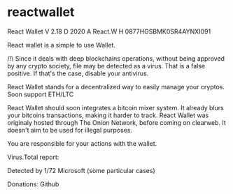# reactwallet
React Wallet
V 2.18
D 2020
A React.W
H 0877HGSBMK0SR4AYNXI091

React wallet is a simple to use Wallet.


  /!\     Since it deals with deep blockchains operations, without being approved by any crypto society,
	  file may be detected as a virus. That is a false positive.
	  If that's the case, disable your antivirus.


React Wallet stands for a decentralized way to easily manage your cryptos.
Soon support ETH/LTC

React Wallet should soon integrates a bitcoin mixer system. It already blurs your bitcoins transactions,
making it harder to track. React Wallet was originaly hosted through The Onion Network, before coming on
clearweb. It doesn't aim to be used for illegal purposes.

You are responsible for your actions with the wallet.

Virus.Total report: 

Detected by 1/72
	Microsoft (some particular cases)

Donations: Github 
